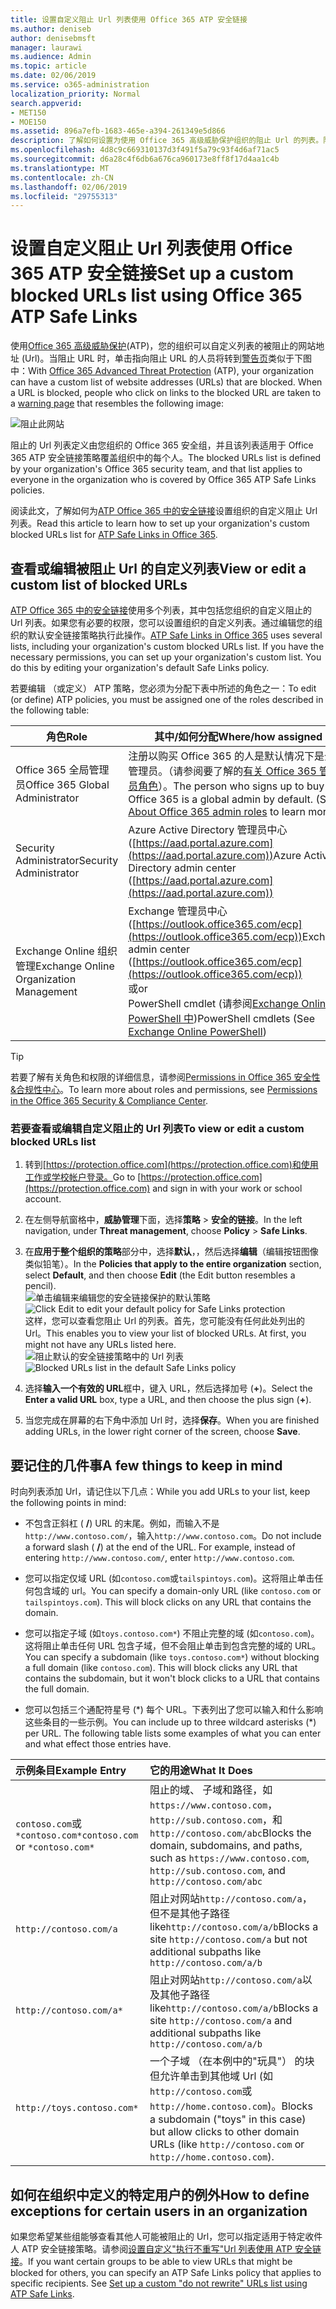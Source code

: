 ```yaml
---
title: 设置自定义阻止 Url 列表使用 Office 365 ATP 安全链接
ms.author: deniseb
author: denisebmsft
manager: laurawi
ms.audience: Admin
ms.topic: article
ms.date: 02/06/2019
ms.service: o365-administration
localization_priority: Normal
search.appverid:
- MET150
- MOE150
ms.assetid: 896a7efb-1683-465e-a394-261349e5d866
description: 了解如何设置为使用 Office 365 高级威胁保护组织的阻止 Url 的列表。阻止的 Url 将适用于电子邮件和根据您 ATP 安全链接策略的 Office 文档。
ms.openlocfilehash: 4d8c9c669310137d3f491f5a79c93f4d6af71ac5
ms.sourcegitcommit: d6a28c4f6db6a676ca960173e8ff8f17d4aa1c4b
ms.translationtype: MT
ms.contentlocale: zh-CN
ms.lasthandoff: 02/06/2019
ms.locfileid: "29755313"
---
```

# <a name="set-up-a-custom-blocked-urls-list-using-office-365-atp-safe-links"></a><span data-ttu-id="c0532-104">设置自定义阻止 Url 列表使用 Office 365 ATP 安全链接</span><span class="sxs-lookup"><span data-stu-id="c0532-104">Set up a custom blocked URLs list using Office 365 ATP Safe Links</span></span>

<span data-ttu-id="c0532-p102">使用[Office 365 高级威胁保护](office-365-atp.md)(ATP)，您的组织可以自定义列表的被阻止的网站地址 (Url)。当阻止 URL 时，单击指向阻止 URL 的人员将转到[警告页](atp-safe-links-warning-pages.md)类似于下图中：</span><span class="sxs-lookup"><span data-stu-id="c0532-p102">With [Office 365 Advanced Threat Protection](office-365-atp.md) (ATP), your organization can have a custom list of website addresses (URLs) that are blocked. When a URL is blocked, people who click on links to the blocked URL are taken to a [warning page](atp-safe-links-warning-pages.md) that resembles the following image:</span></span> 
  
![阻止此网站](media/6b4bda2d-a1e6-419e-8b10-588e83c3af3f.png)
  
<span data-ttu-id="c0532-108">阻止的 Url 列表定义由您组织的 Office 365 安全组，并且该列表适用于 Office 365 ATP 安全链接策略覆盖组织中的每个人。</span><span class="sxs-lookup"><span data-stu-id="c0532-108">The blocked URLs list is defined by your organization's Office 365 security team, and that list applies to everyone in the organization who is covered by Office 365 ATP Safe Links policies.</span></span> 
  
<span data-ttu-id="c0532-109">阅读此文，了解如何为[ATP Office 365 中的安全链接](atp-safe-links.md)设置组织的自定义阻止 Url 列表。</span><span class="sxs-lookup"><span data-stu-id="c0532-109">Read this article to learn how to set up your organization's custom blocked URLs list for [ATP Safe Links in Office 365](atp-safe-links.md).</span></span>
  
## <a name="view-or-edit-a-custom-list-of-blocked-urls"></a><span data-ttu-id="c0532-110">查看或编辑被阻止 Url 的自定义列表</span><span class="sxs-lookup"><span data-stu-id="c0532-110">View or edit a custom list of blocked URLs</span></span>

<span data-ttu-id="c0532-p103">[ATP Office 365 中的安全链接](atp-safe-links.md)使用多个列表，其中包括您组织的自定义阻止的 Url 列表。如果您有必要的权限，您可以设置组织的自定义列表。通过编辑您的组织的默认安全链接策略执行此操作。</span><span class="sxs-lookup"><span data-stu-id="c0532-p103">[ATP Safe Links in Office 365](atp-safe-links.md) uses several lists, including your organization's custom blocked URLs list. If you have the necessary permissions, you can set up your organization's custom list. You do this by editing your organization's default Safe Links policy.</span></span>

<span data-ttu-id="c0532-114">若要编辑 （或定义） ATP 策略，您必须为分配下表中所述的角色之一：</span><span class="sxs-lookup"><span data-stu-id="c0532-114">To edit (or define) ATP policies, you must be assigned one of the roles described in the following table:</span></span> 

|<span data-ttu-id="c0532-115">角色</span><span class="sxs-lookup"><span data-stu-id="c0532-115">Role</span></span>  |<span data-ttu-id="c0532-116">其中/如何分配</span><span class="sxs-lookup"><span data-stu-id="c0532-116">Where/how assigned</span></span>  |
|---------|---------|
|<span data-ttu-id="c0532-117">Office 365 全局管理员</span><span class="sxs-lookup"><span data-stu-id="c0532-117">Office 365 Global Administrator</span></span> |<span data-ttu-id="c0532-p104">注册以购买 Office 365 的人是默认情况下是全局管理员。（请参阅要了解的[有关 Office 365 管理员角色](https://docs.microsoft.com/office365/admin/add-users/about-admin-roles)）。</span><span class="sxs-lookup"><span data-stu-id="c0532-p104">The person who signs up to buy Office 365 is a global admin by default. (See [About Office 365 admin roles](https://docs.microsoft.com/office365/admin/add-users/about-admin-roles) to learn more.)</span></span>         |
|<span data-ttu-id="c0532-120">Security Administrator</span><span class="sxs-lookup"><span data-stu-id="c0532-120">Security Administrator</span></span> |<span data-ttu-id="c0532-121">Azure Active Directory 管理员中心 ([https://aad.portal.azure.com](https://aad.portal.azure.com))</span><span class="sxs-lookup"><span data-stu-id="c0532-121">Azure Active Directory admin center ([https://aad.portal.azure.com](https://aad.portal.azure.com))</span></span>|
|<span data-ttu-id="c0532-122">Exchange Online 组织管理</span><span class="sxs-lookup"><span data-stu-id="c0532-122">Exchange Online Organization Management</span></span> |<span data-ttu-id="c0532-123">Exchange 管理员中心 ([https://outlook.office365.com/ecp](https://outlook.office365.com/ecp))</span><span class="sxs-lookup"><span data-stu-id="c0532-123">Exchange admin center ([https://outlook.office365.com/ecp](https://outlook.office365.com/ecp))</span></span> <br><span data-ttu-id="c0532-124">或</span><span class="sxs-lookup"><span data-stu-id="c0532-124">or</span></span> <br>  <span data-ttu-id="c0532-125">PowerShell cmdlet (请参阅[Exchange Online PowerShell 中](https://docs.microsoft.com/powershell/exchange/exchange-online/exchange-online-powershell?view=exchange-ps))</span><span class="sxs-lookup"><span data-stu-id="c0532-125">PowerShell cmdlets (See [Exchange Online PowerShell](https://docs.microsoft.com/powershell/exchange/exchange-online/exchange-online-powershell?view=exchange-ps))</span></span> |

> [!TIP]
> <span data-ttu-id="c0532-126">若要了解有关角色和权限的详细信息，请参阅[Permissions in Office 365 安全性&amp;合规性中心](permissions-in-the-security-and-compliance-center.md)。</span><span class="sxs-lookup"><span data-stu-id="c0532-126">To learn more about roles and permissions, see [Permissions in the Office 365 Security &amp; Compliance Center](permissions-in-the-security-and-compliance-center.md).</span></span>

### <a name="to-view-or-edit-a-custom-blocked-urls-list"></a><span data-ttu-id="c0532-127">若要查看或编辑自定义阻止的 Url 列表</span><span class="sxs-lookup"><span data-stu-id="c0532-127">To view or edit a custom blocked URLs list</span></span>
  
1. <span data-ttu-id="c0532-128">转到[https://protection.office.com](https://protection.office.com)和使用工作或学校帐户登录。</span><span class="sxs-lookup"><span data-stu-id="c0532-128">Go to [https://protection.office.com](https://protection.office.com) and sign in with your work or school account.</span></span> 
    
2. <span data-ttu-id="c0532-129">在左侧导航窗格中，**威胁管理**下面，选择**策略** \> **安全的链接**。</span><span class="sxs-lookup"><span data-stu-id="c0532-129">In the left navigation, under **Threat management**, choose **Policy** \> **Safe Links**.</span></span>
    
3. <span data-ttu-id="c0532-130">在**应用于整个组织的策略**部分中，选择**默认**，，然后选择**编辑**（编辑按钮图像类似铅笔）。</span><span class="sxs-lookup"><span data-stu-id="c0532-130">In the **Policies that apply to the entire organization** section, select **Default**, and then choose **Edit** (the Edit button resembles a pencil).</span></span><br/><span data-ttu-id="c0532-131">![单击编辑来编辑您的安全链接保护的默认策略](media/d08f9615-d947-4033-813a-d310ec2c8cca.png)</span><span class="sxs-lookup"><span data-stu-id="c0532-131">![Click Edit to edit your default policy for Safe Links protection](media/d08f9615-d947-4033-813a-d310ec2c8cca.png)</span></span><br/><span data-ttu-id="c0532-p105">这样，您可以查看您阻止 Url 的列表。首先，您可能没有任何此处列出的 Url。</span><span class="sxs-lookup"><span data-stu-id="c0532-p105">This enables you to view your list of blocked URLs. At first, you might not have any URLs listed here.</span></span><br/><span data-ttu-id="c0532-134">![阻止默认的安全链接策略中的 Url 列表](media/575e1449-6191-40ac-b626-030a2fd3fb11.png)</span><span class="sxs-lookup"><span data-stu-id="c0532-134">![Blocked URLs list in the default Safe Links policy](media/575e1449-6191-40ac-b626-030a2fd3fb11.png)</span></span>
  
4. <span data-ttu-id="c0532-135">选择**输入一个有效的 URL**框中，键入 URL，然后选择加号 (**+**)。</span><span class="sxs-lookup"><span data-stu-id="c0532-135">Select the **Enter a valid URL** box, type a URL, and then choose the plus sign (**+**).</span></span> 

5. <span data-ttu-id="c0532-136">当您完成在屏幕的右下角中添加 Url 时，选择**保存**。</span><span class="sxs-lookup"><span data-stu-id="c0532-136">When you are finished adding URLs, in the lower right corner of the screen, choose **Save**.</span></span>
    
## <a name="a-few-things-to-keep-in-mind"></a><span data-ttu-id="c0532-137">要记住的几件事</span><span class="sxs-lookup"><span data-stu-id="c0532-137">A few things to keep in mind</span></span>

<span data-ttu-id="c0532-138">时向列表添加 Url，请记住以下几点：</span><span class="sxs-lookup"><span data-stu-id="c0532-138">While you add URLs to your list, keep the following points in mind:</span></span> 

- <span data-ttu-id="c0532-p106">不包含正斜杠 ( **/**) URL 的末尾。例如，而输入不是`http://www.contoso.com/`，输入`http://www.contoso.com`。</span><span class="sxs-lookup"><span data-stu-id="c0532-p106">Do not include a forward slash ( **/**) at the end of the URL. For example, instead of entering `http://www.contoso.com/`, enter `http://www.contoso.com`.</span></span>
    
- <span data-ttu-id="c0532-p107">您可以指定仅域 URL (如`contoso.com`或`tailspintoys.com`)。这将阻止单击任何包含域的 url。</span><span class="sxs-lookup"><span data-stu-id="c0532-p107">You can specify a domain-only URL (like `contoso.com` or `tailspintoys.com`). This will block clicks on any URL that contains the domain.</span></span>

- <span data-ttu-id="c0532-p108">您可以指定子域 (如`toys.contoso.com*`) 不阻止完整的域 (如`contoso.com`)。这将阻止单击任何 URL 包含子域，但不会阻止单击到包含完整的域的 URL。</span><span class="sxs-lookup"><span data-stu-id="c0532-p108">You can specify a subdomain (like `toys.contoso.com*`) without blocking a full domain (like `contoso.com`). This will block clicks any URL that contains the subdomain, but it won't block clicks to a URL that contains the full domain.</span></span>  
    
- <span data-ttu-id="c0532-p109">您可以包括三个通配符星号 (\*) 每个 URL。下表列出了您可以输入和什么影响这些条目的一些示例。</span><span class="sxs-lookup"><span data-stu-id="c0532-p109">You can include up to three wildcard asterisks (\*) per URL. The following table lists some examples of what you can enter and what effect those entries have.</span></span>
    
|<span data-ttu-id="c0532-147">**示例条目**</span><span class="sxs-lookup"><span data-stu-id="c0532-147">**Example Entry**</span></span>|<span data-ttu-id="c0532-148">**它的用途**</span><span class="sxs-lookup"><span data-stu-id="c0532-148">**What It Does**</span></span>|
|:-----|:-----|
|<span data-ttu-id="c0532-149">`contoso.com`或`*contoso.com*`</span><span class="sxs-lookup"><span data-stu-id="c0532-149">`contoso.com` or `*contoso.com*`</span></span>  <br/> |<span data-ttu-id="c0532-150">阻止的域、 子域和路径，如`https://www.contoso.com`， `http://sub.contoso.com`，和`http://contoso.com/abc`</span><span class="sxs-lookup"><span data-stu-id="c0532-150">Blocks the domain, subdomains, and paths, such as `https://www.contoso.com`, `http://sub.contoso.com`, and `http://contoso.com/abc`</span></span>  <br/> |
|`http://contoso.com/a`  <br/> |<span data-ttu-id="c0532-151">阻止对网站`http://contoso.com/a`，但不是其他子路径 like`http://contoso.com/a/b`</span><span class="sxs-lookup"><span data-stu-id="c0532-151">Blocks a site `http://contoso.com/a` but not additional subpaths like `http://contoso.com/a/b`</span></span>  <br/> |
|`http://contoso.com/a*`  <br/> |<span data-ttu-id="c0532-152">阻止对网站`http://contoso.com/a`以及其他子路径 like`http://contoso.com/a/b`</span><span class="sxs-lookup"><span data-stu-id="c0532-152">Blocks a site `http://contoso.com/a` and additional subpaths like `http://contoso.com/a/b`</span></span>  <br/> |
|`http://toys.contoso.com*`  <br/> |<span data-ttu-id="c0532-153">一个子域 （在本例中的"玩具"） 的块但允许单击到其他域 Url (如`http://contoso.com`或`http://home.contoso.com`)。</span><span class="sxs-lookup"><span data-stu-id="c0532-153">Blocks a subdomain ("toys" in this case) but allow clicks to other domain URLs (like `http://contoso.com` or `http://home.contoso.com`).</span></span>  <br/> |
   

## <a name="how-to-define-exceptions-for-certain-users-in-an-organization"></a><span data-ttu-id="c0532-154">如何在组织中定义的特定用户的例外</span><span class="sxs-lookup"><span data-stu-id="c0532-154">How to define exceptions for certain users in an organization</span></span>

<span data-ttu-id="c0532-p110">如果您希望某些组能够查看其他人可能被阻止的 Url，您可以指定适用于特定收件人 ATP 安全链接策略。请参阅[设置自定义"执行不重写"Url 列表使用 ATP 安全链接](set-up-a-custom-do-not-rewrite-urls-list-with-atp.md)。</span><span class="sxs-lookup"><span data-stu-id="c0532-p110">If you want certain groups to be able to view URLs that might be blocked for others, you can specify an ATP Safe Links policy that applies to specific recipients. See [Set up a custom "do not rewrite" URLs list using ATP Safe Links](set-up-a-custom-do-not-rewrite-urls-list-with-atp.md).</span></span>
  

